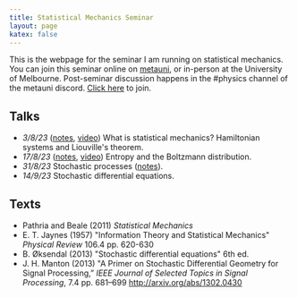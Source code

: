 ```yaml
---
title: Statistical Mechanics Seminar
layout: page
katex: false
---
```



This is the webpage for the seminar I am running on statistical mechanics. You 
can join this seminar online on [metauni](https://metauni.org), or in-person at 
the University of Melbourne. Post-seminar discussion happens in the #physics channel of the metauni discord. [Click here](https://discord.gg/JbYbXWJAhB) to join.

## Talks
- *3/8/23* ([notes](/stat-mech/intro.pdf), [video](https://youtu.be/D2Lyxkf5gIM)) What is statistical mechanics? Hamiltonian systems and Liouville's theorem. 
- *17/8/23* ([notes](/stat-mech/entropy-and-boltzmann.pdf), [video](https://youtu.be/DwyIcfzT8e8)) Entropy and the Boltzmann distribution.
- *31/8/23* Stochastic processes ([notes](/stat-mech/stochastic-processes.pdf)).
- *14/9/23* Stochastic differential equations.


## Texts
- Pathria and Beale (2011) *Statistical Mechanics*
- E. T. Jaynes (1957) "Information Theory and Statistical Mechanics" *Physical Review* 106.4 pp. 620-630
- B. Øksendal (2013) "Stochastic differential equations" 6th ed.
- J. H. Manton (2013) "A Primer on Stochastic Differential Geometry for Signal Processing,” *IEEE Journal of Selected Topics in Signal Processing*, 7.4 pp. 681–699 <http://arxiv.org/abs/1302.0430>
